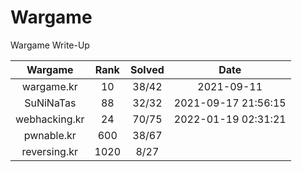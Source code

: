 # Wargame
Wargame Write-Up

|Wargame|Rank|Solved|Date|
|:---:|:---:|:---:|:---:|
|wargame.kr|10|38/42|2021-09-11|
|SuNiNaTas|88|32/32|2021-09-17 21:56:15|
|webhacking.kr|24|70/75|2022-01-19 02:31:21|
|pwnable.kr|600|38/67||
|reversing.kr|1020|8/27||